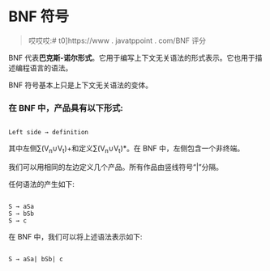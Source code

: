 # BNF 符号

> 哎哎哎:# t0]https://www . javatppoint . com/BNF 评分

BNF 代表**巴克斯-诺尔形式**。它用于编写上下文无关语法的形式表示。它也用于描述编程语言的语法。

BNF 符号基本上只是上下文无关语法的变体。

### 在 BNF 中，产品具有以下形式:

```

Left side → definition

```

其中左侧∑(V<sub>n</sub>∪V<sub>t</sub>)+和定义∑(V<sub>n</sub>∪V<sub>t</sub>)*。在 BNF 中，左侧包含一个非终端。

我们可以用相同的左边定义几个产品。所有作品由竖线符号“|”分隔。

任何语法的产生如下:

```

S → aSa
S → bSb
S → c

```

在 BNF 中，我们可以将上述语法表示如下:

```

S → aSa| bSb| c

```